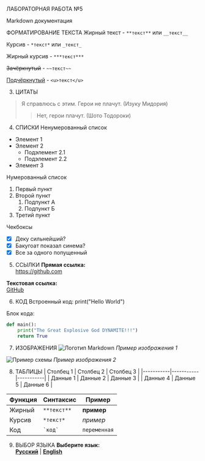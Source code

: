 ЛАБОРАТОРНАЯ РАБОТА №5

Markdown документация



ФОРМАТИРОВАНИЕ ТЕКСТА
Жирный текст - `**текст**` или `__текст__`

Курсив - `*текст*` или `_текст_`

Жирный курсив - `***текст***`

~~Зачёркнутый~~ - `~~текст~~`

<u>Подчёркнутый</u> - `<u>текст</u>`


3. ЦИТАТЫ
> Я справлюсь с этим. Герои не плачут. (Изуку Мидория)
>> Нет, герои плачут. (Шото Тодороки)


4. СПИСКИ
Ненумерованный список
- Элемент 1
- Элемент 2
  - Подэлемент 2.1
  - Подэлемент 2.2
- Элемент 3

Нумерованный список
1. Первый пункт
2. Второй пункт
   1. Подпункт А
   2. Подпункт Б
3. Третий пункт

Чекбоксы
- [x] Деку сильнейший?
- [x] Бакугоат показал синема?
- [x] Все за одного попущенный

5. ССЫЛКИ
**Прямая ссылка:**  
https://github.com

**Текстовая ссылка:**  
[GitHub](https://github.com)


6. КОД
Встроенный код: print("Hello World")

Блок кода:

```python
def main():
    print("The Great Explosive God DYNAMITE!!!")
    return True
```


7. ИЗОБРАЖЕНИЯ
![Логотип Markdown](https://upload.wikimedia.org/wikipedia/commons/thumb/4/48/Markdown-mark.svg/208px-Markdown-mark.svg.png)
*Пример изображения 1*

![Пример схемы](https://via.placeholder.com/400x200/4A90E2/FFFFFF?text=Diagram+Example)
*Пример изображения 2*


8. ТАБЛИЦЫ
| Столбец 1 | Столбец 2 | Столбец 3 |
|-----------|-----------|-----------|
| Данные 1  | Данные 2  | Данные 3  |
| Данные 4  | Данные 5  | Данные 6  |

| Функция | Синтаксис | Пример |
|---------|-----------|--------|
| Жирный | `**текст**` | **пример** |
| Курсив | `*текст*` | *пример* |
| Код | `` `код` `` | `переменная` |


9. ВЫБОР ЯЗЫКА
**Выберите язык:**  
[**Русский**]() | [**English**]()
